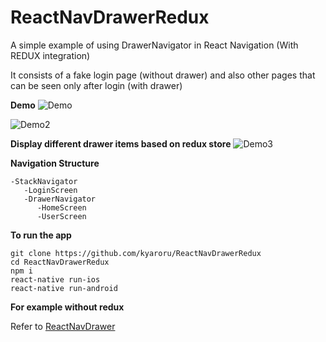 # ReactNavDrawerRedux

A simple example of using DrawerNavigator in React Navigation (With REDUX integration)

It consists of a fake login page (without drawer) and also other pages that can be seen only after login (with drawer)

**Demo**
![Demo](http://g.recordit.co/GR6zYZAV9O.gif)

![Demo2](http://g.recordit.co/XZCoVGHup4.gif)

**Display different drawer items based on redux store**
![Demo3](http://g.recordit.co/TZbxjkvRA0.gif)

**Navigation Structure**
```
-StackNavigator
   -LoginScreen
   -DrawerNavigator
      -HomeScreen
      -UserScreen
```

**To run the app**
```
git clone https://github.com/kyaroru/ReactNavDrawerRedux
cd ReactNavDrawerRedux
npm i
react-native run-ios
react-native run-android
```

**For example without redux**

Refer to [ReactNavDrawer](https://github.com/kyaroru/ReactNavDrawer)